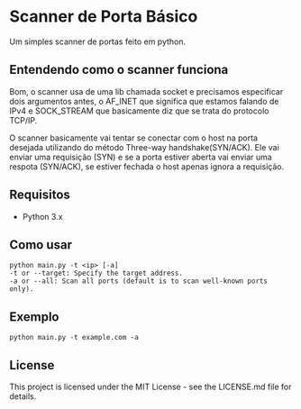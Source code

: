 # Scanner de Porta Básico

Um simples scanner de portas feito em python.

## Entendendo como o scanner funciona

Bom, o scanner usa de uma lib chamada socket e precisamos especificar dois argumentos antes, o AF_INET que significa que estamos falando de IPv4 e SOCK_STREAM que basicamente diz que se trata do protocolo TCP/IP.

O scanner basicamente vai tentar se conectar com o host na porta desejada utilizando do método Three-way handshake(SYN/ACK). Ele vai enviar uma requisição (SYN) e se a porta estiver aberta vai enviar uma respota (SYN/ACK), se estiver fechada o host apenas ignora a requisição.

## Requisitos

- Python 3.x

## Como usar
```
python main.py -t <ip> [-a] 
-t or --target: Specify the target address.
-a or --all: Scan all ports (default is to scan well-known ports only).
```
## Exemplo
```
python main.py -t example.com -a
```
## License
This project is licensed under the MIT License - see the LICENSE.md file for details.
